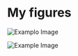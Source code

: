 # My figures

![Examplo Image](https://drive.google.com/uc?id=1BEHeUy60LA6oiiAShPRpCu8czB-1_9Vj)

![Example Image](https://drive.google.com/uc?id=1bXzYeegauqB2M6-VZwitEeXHmMiYZIUY)
